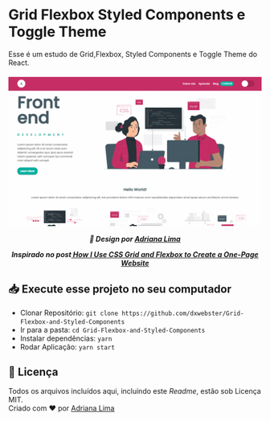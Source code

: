 # Grid Flexbox Styled Components e Toggle Theme

Esse é um estudo de Grid,Flexbox, Styled Components e Toggle Theme do React.

<p align=center>

<h5 align=center>
<img src="readme/Capa.gif"><br>

🎨 Design por [Adriana Lima](https://github.com/dxwebster)

Inspirado no post[
How I Use CSS Grid and Flexbox to Create a One-Page Website](https://medium.com/better-programming/how-i-use-css-grid-and-flexbox-to-create-a-one-page-website-part-2-e575edb422fe)

</h5>

<h2 align=center>

</h2>

</p>

## 📥 Execute esse projeto no seu computador

- Clonar Repositório: `git clone https://github.com/dxwebster/Grid-Flexbox-and-Styled-Components`
- Ir para a pasta: `cd Grid-Flexbox-and-Styled-Components`
- Instalar dependências: `yarn`
- Rodar Aplicação: `yarn start`

## 📕 Licença

Todos os arquivos incluídos aqui, incluindo este _Readme_, estão sob Licença MIT.<br>
Criado com ❤ por [Adriana Lima](https://github.com/dxwebster)
